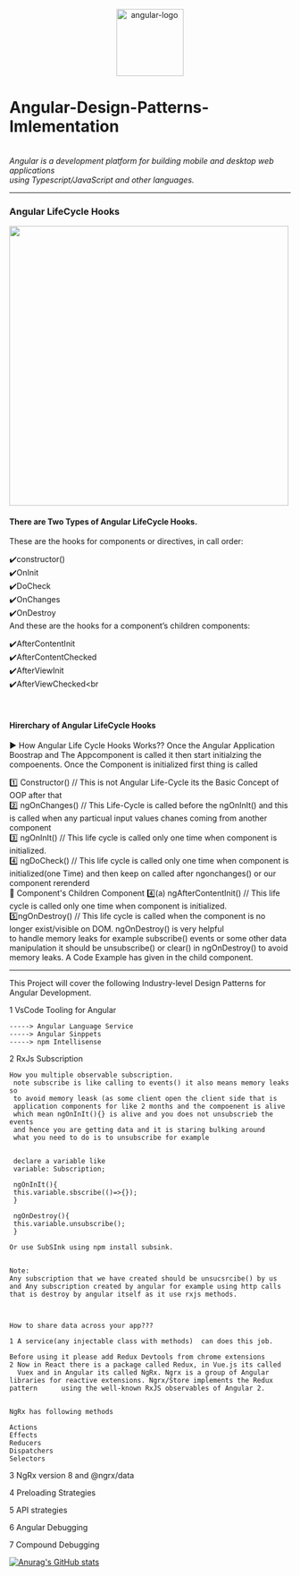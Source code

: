 <p align="center">
  <img src="https://angular.io/assets/images/logos/angular/angular.svg" alt="angular-logo" width="120px" height="120px"/>

  # Angular-Design-Patterns-Imlementation

  <br>
  <i>Angular is a development platform for building mobile and desktop web applications
    <br> using Typescript/JavaScript and other languages.</i>
  <br>
</p>

---

### Angular LifeCycle Hooks
<img src="https://codecraft.tv/courses/angular/components/lifecycle-hooks/images/lifecycle-hooks.png" width="500" height="500">

#### There are Two Types of Angular LifeCycle Hooks.
These are the hooks for components or directives, in call order:<br>

:heavy_check_mark:constructor()<br>
:heavy_check_mark:OnInit<br>
:heavy_check_mark:DoCheck<br>
:heavy_check_mark:OnChanges<br>
:heavy_check_mark:OnDestroy<br>
And these are the hooks for a component’s children components:<br>

:heavy_check_mark:AfterContentInit<br>
:heavy_check_mark:AfterContentChecked<br>
:heavy_check_mark:AfterViewInit<br>
:heavy_check_mark:AfterViewChecked<br

<br>

#### Hirerchary of Angular LifeCycle Hooks
:arrow_forward: How Angular Life Cycle Hooks Works??
Once the Angular Application Boostrap and The Appcomponent is called it then start initialzing the compoenents. Once the Component is initialized first
thing is called 

:one: Constructor() // This is not Angular Life-Cycle its the Basic Concept of OOP after that<br>
:two: ngOnChanges() // This Life-Cycle is called before the ngOnInIt() and this is called when any particual input values chanes coming from another component<br> 
:three: ngOnInIt() // This life cycle is called only one time when component is initialized.<br>
:four: ngDoCheck() // This life cycle is called only one time when component is initialized(one Time) and then keep on called after ngonchanges() or our component rerenderd<br>
:child: Component's Children Component :four:(a) ngAfterContentInit() // This life cycle is called only one time when component is initialized.<br>
:five:ngOnDestroy() // This life cycle is called when the component is no longer exist/visible on DOM. ngOnDestroy() is very helpful<br>
to handle memory leaks for example subscribe() events or some other data manipulation it should be unsubscribe() or clear() in ngOnDestroy() to avoid<br>
memory leaks. A Code Example has given in the child component. 

---

This Project will cover the following Industry-level Design Patterns for Angular Development.

1 VsCode Tooling for Angular

	-----> Angular Language Service
	-----> Angular Sinppets
	-----> npm Intellisense


2 RxJs Subscription

	How you multiple observable subscription.
	 note subscribe is like calling to events() it also means memory leaks so
	 to avoid memory leask (as some client open the client side that is
	 application components for like 2 months and the compoenent is alive
	 which mean ngOnInIt(){} is alive and you does not unsubscrieb the events
	 and hence you are getting data and it is staring bulking around
	 what you need to do is to unsubscribe for example
	 
	 
	 declare a variable like
	 variable: Subscription;
	 
	 ngOnInIt(){
	 this.variable.sbscribe(()=>{});
	 }
	 
	 ngOnDestroy(){
	 this.variable.unsubscribe();
	 }

	Or use SubSInk using npm install subsink.
	
	
	Note:
	Any subscription that we have created should be unsucsrcibe() by us
	and Any subscription created by angular for example using http calls
	that is destroy by angular itself as it use rxjs methods.
	
	
	
	How to share data across your app???
	
	1 A service(any injectable class with methods)  can does this job.
	
	Before using it please add Redux Devtools from chrome extensions
	2 Now in React there is a package called Redux, in Vue.js its called
	  Vuex and in Angular its called NgRx. Ngrx is a group of Angular 		libraries for reactive extensions. Ngrx/Store implements the Redux pattern 		using the well-known RxJS observables of Angular 2.
	  
	  
	NgRx has following methods
	
	Actions
	Effects
	Reducers
	Dispatchers
	Selectors
	
3 NgRx version 8 and @ngrx/data





4 Preloading Strategies




5 API strategies





6 Angular Debugging





7 Compound Debugging


[![Anurag's GitHub stats](https://github-readme-stats.vercel.app/api?username=fazi1live)](https://github.com/fazi1live/github-readme-stats)
